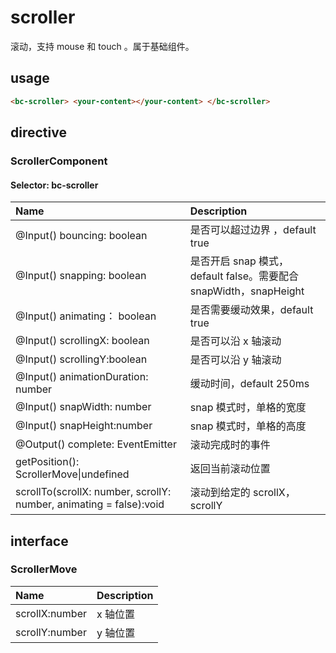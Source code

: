 # scroller

滚动，支持 mouse 和 touch 。属于基础组件。

## usage

```html
<bc-scroller> <your-content></your-content> </bc-scroller>
```

## directive

### ScrollerComponent

#### Selector: bc-scroller

| Name                                                               | Description                                                       |
| :----------------------------------------------------------------- | :---------------------------------------------------------------- |
| @Input() bouncing: boolean                                         | 是否可以超过边界 ，default true                                   |
| @Input() snapping: boolean                                         | 是否开启 snap 模式，default false。需要配合 snapWidth，snapHeight |
| @Input() animating： boolean                                       | 是否需要缓动效果，default true                                    |
| @Input() scrollingX: boolean                                       | 是否可以沿 x 轴滚动                                               |
| @Input() scrollingY:boolean                                        | 是否可以沿 y 轴滚动                                               |
| @Input() animationDuration: number                                 | 缓动时间，default 250ms                                           |
| @Input() snapWidth: number                                         | snap 模式时，单格的宽度                                           |
| @Input() snapHeight:number                                         | snap 模式时，单格的高度                                           |
| @Output() complete: EventEmitter                                   | 滚动完成时的事件                                                  |
| getPosition(): ScrollerMove\|undefined                             | 返回当前滚动位置                                                  |
| scrollTo(scrollX: number, scrollY: number, animating = false):void | 滚动到给定的 scrollX，scrollY                                     |

## interface

### ScrollerMove

| Name           | Description |
| :------------- | :---------- |
| scrollX:number | x 轴位置    |
| scrollY:number | y 轴位置    |
